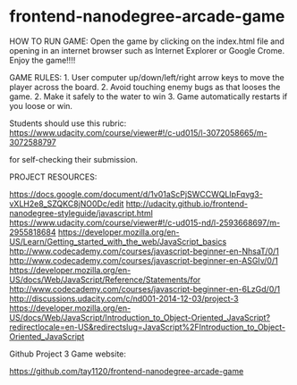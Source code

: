 frontend-nanodegree-arcade-game
===============================
HOW TO RUN GAME:
	Open the game by clicking on the index.html file and opening in an internet browser such as Internet Explorer or Google Crome. Enjoy the game!!!!
	
GAME RULES:
	1. User computer up/down/left/right arrow keys to move the player across the board.
	2. Avoid touching enemy bugs as that looses the game.
	2. Make it safely to the water to win
	3. Game automatically restarts if you loose or win.

Students should use this rubric: https://www.udacity.com/course/viewer#!/c-ud015/l-3072058665/m-3072588797

for self-checking their submission.

PROJECT RESOURCES:

https://docs.google.com/document/d/1v01aScPjSWCCWQLIpFqvg3-vXLH2e8_SZQKC8jNO0Dc/edit
http://udacity.github.io/frontend-nanodegree-styleguide/javascript.html
https://www.udacity.com/course/viewer#!/c-ud015-nd/l-2593668697/m-2955818684
https://developer.mozilla.org/en-US/Learn/Getting_started_with_the_web/JavaScript_basics
http://www.codecademy.com/courses/javascript-beginner-en-NhsaT/0/1
http://www.codecademy.com/courses/javascript-beginner-en-ASGIv/0/1
https://developer.mozilla.org/en-US/docs/Web/JavaScript/Reference/Statements/for
http://www.codecademy.com/courses/javascript-beginner-en-6LzGd/0/1
http://discussions.udacity.com/c/nd001-2014-12-03/project-3
https://developer.mozilla.org/en-US/docs/Web/JavaScript/Introduction_to_Object-Oriented_JavaScript?redirectlocale=en-US&redirectslug=JavaScript%2FIntroduction_to_Object-Oriented_JavaScript


Github Project 3 Game website:

https://github.com/tay1120/frontend-nanodegree-arcade-game
